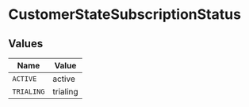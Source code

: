 # CustomerStateSubscriptionStatus


## Values

| Name       | Value      |
| ---------- | ---------- |
| `ACTIVE`   | active     |
| `TRIALING` | trialing   |